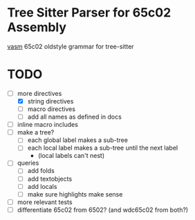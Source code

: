 # Tree Sitter Parser for 65c02 Assembly

[vasm](http://sun.hasenbraten.de/vasm/) 65c02 oldstyle grammar for tree-sitter

# TODO

- [ ] more directives
    - [x] string directives
    - [ ] macro directives
    - [ ] add all names as defined in docs
- [ ] inline macro includes
- [ ] make a tree?
    - [ ] each global label makes a sub-tree
    - [ ] each local label makes a sub-tree until the next label
        * (local labels can't nest)
- [ ] queries
    - [ ] add folds
    - [ ] add textobjects
    - [ ] add locals
    - [ ] make sure highlights make sense
- [ ] more relevant tests
- [ ] differentiate 65c02 from 6502? (and wdc65c02 from both?)
